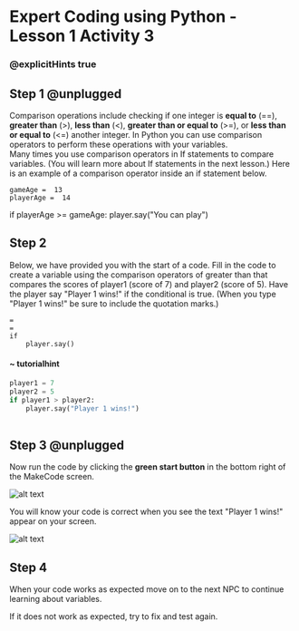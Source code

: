# Expert Coding using Python - Lesson 1 Activity 3
### @explicitHints true

## Step 1 @unplugged
Comparison operations include checking if one integer is **equal to** (==), **greater than** (>), **less than** (<), **greater than or equal to** (>=), or **less than or equal to** (<=) another integer. 
In Python you can use comparison operators to perform these operations with your variables.  
Many times you use comparison operators in If statements to compare variables.  (You will learn more about If statements in the next lesson.)
 Here is an example of a comparison operator inside an if statement below. 

    gameAge =  13
    playerAge =  14
  if playerAge >= gameAge:
    player.say("You can play")


## Step 2
Below, we have provided you with the start of a code. Fill in the code to create a variable using the comparison operators of greater than that compares the scores of player1 (score of 7) and player2 (score of 5).  Have the player say "Player 1 wins!" if the conditional is true. (When you type "Player 1 wins!" be sure to include the quotation marks.)

```template
= 
=
if 
    player.say()
```

#### ~ tutorialhint

```python
player1 = 7
player2 = 5
if player1 > player2:
    player.say("Player 1 wins!")
    
```

## Step 3 @unplugged

Now run the code by clicking the **green start button** in the bottom right of the MakeCode screen. 

![alt text](https://expertjs.codingcredentials.com/Lesson1/1.1/1.JPG?raw=true "Start")

You will know your code is correct when you see the text "Player 1 wins!" appear on your screen. 

![alt text](https://expertjs.codingcredentials.com/Lesson1/1.1/1.3.png?raw=true "Code")

## Step 4
When your code works as expected move on to the next NPC to continue learning about variables. 

If it does not work as expected, try to fix and test again.

